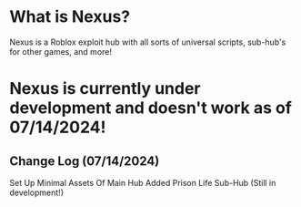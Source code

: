# What is Nexus?
Nexus is a Roblox exploit hub with all sorts of universal scripts, sub-hub's for other games, and more!

# Nexus is currently under development and doesn't work as of 07/14/2024!

## Change Log (07/14/2024)
Set Up Minimal Assets Of Main Hub
Added Prison Life Sub-Hub (Still in development!)
